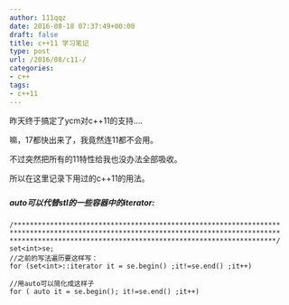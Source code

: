 ```yaml
---
author: 111qqz
date: 2016-08-18 07:37:49+00:00
draft: false
title: c++11 学习笔记
type: post
url: /2016/08/c11-/
categories:
- c++
tags:
- c++11
---
```


昨天终于搞定了ycm对c++11的支持....

嘛，17都快出来了，我竟然连11都不会用。

不过突然把所有的11特性给我也没办法全部吸收。

所以在这里记录下用过的c++11的用法。


##### 




##### **auto可以代替stl的一些容器中的iterator:**



    
    
    /******************************************************************
    *******************************************************************
    ******************************************************************/
    set<int>se;
    //之前的写法遍历要这样写：
    for (set<int>::iterator it = se.begin() ;it!=se.end() ;it++)
    
    //用auto可以简化成这样子
    for ( auto it = se.begin(); it!=se.end() ;it++)
    



